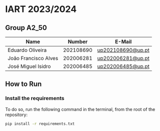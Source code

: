 # IART 2023/2024

## Group A2_50
| Name                 | Number    | E-Mail            |
| -------------------- | --------- | ----------------- |
| Eduardo Oliveira     | 202108690 | up202108690@up.pt |
| João Francisco Alves | 202006281 | up202006281@up.pt |
| José Miguel Isidro   | 202006485 | up202006485@up.pt |


## How to Run

### Install the requirements

To do so, run the following command in the terminal, from the root of the repository:

```bash
pip install -r requirements.txt
```

